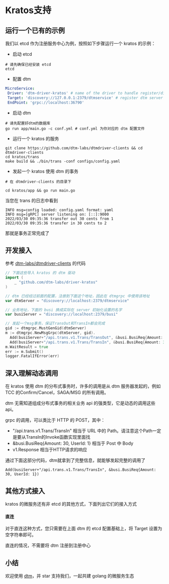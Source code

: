 # Kratos支持

## 运行一个已有的示例

我们以 etcd 作为注册服务中心为例，按照如下步骤运行一个 kratos 的示例：

- 启动 etcd

```shell
# 请先确保已经安装 etcd
etcd
```

- 配置 dtm

```yaml
MicroService:
 Driver: 'dtm-driver-kratos' # name of the driver to handle register/discover
 Target: 'discovery://127.0.0.1:2379/dtmservice' # register dtm server to this url
 EndPoint: 'grpc://localhost:36790'
```

- 启动 dtm

```shell
# 请先配置好dtm的数据库
go run app/main.go -c conf.yml # conf.yml 为你对应的 dtm 配置文件
```

- 运行一个 kratos 的服务

```shell
git clone https://github.com/dtm-labs/dtmdriver-clients && cd dtmdriver-clients
cd kratos/trans
make build && ./bin/trans -conf configs/config.yaml
```

- 发起一个 kratos 使用 dtm 的事务

```
# 在 dtmdriver-clients 的目录下

cd kratos/app && go run main.go
```

当您在 trans 的日志中看到

```
INFO msg=config loaded: config.yaml format: yaml
INFO msg=[gRPC] server listening on: [::]:9000
2022/03/30 09:35:36 transfer out 30 cents from 1
2022/03/30 09:35:36 transfer in 30 cents to 2
```

那就是事务正常完成了



## 开发接入

参考 [dtm-labs/dtmdriver-clients](https://github.com/dtm-labs/dtmdriver-clients/blob/main/kratos/app/main.go) 的代码

```go
// 下面这些导入 kratos 的 dtm 驱动
import (
	_ "github.com/dtm-labs/driver-kratos"
)

// dtm 已经经过前面的配置，注册到下面这个地址，因此在 dtmgrpc 中使用该地址
var dtmServer = "discovery://localhost:2379/dtmservice"

// 业务地址，下面的 busi 换成实际在 server 初始化设置的名字
var busiServer = "discovery://localhost:2379/busi"

// 发起一个msg事务，保证TransOut和TransIn都会完成
gid := dtmgrpc.MustGenGid(dtmServer)
m := dtmgrpc.NewMsgGrpc(dtmServer, gid).
  Add(busiServer+"/api.trans.v1.Trans/TransOut", &busi.BusiReq{Amount: 30, UserId: 1}).
  Add(busiServer+"/api.trans.v1.Trans/TransIn", &busi.BusiReq{Amount: 30, UserId: 2})
m.WaitResult = true
err := m.Submit()
logger.FatalIfError(err)
```

## 深入理解动态调用

在 kratos 使用 dtm 的分布式事务时，许多的调用是从 dtm 服务器发起的，例如 TCC 的Confirm/Cancel，SAGA/MSG 的所有调用。

dtm 无需知道组成分布式事务的相关业务 api 的强类型，它是动态的调用这些api。

grpc 的调用，可以类比于 HTTP 的 POST，其中：

- "/api.trans.v1.Trans/TransIn" 相当于 URL 中的 Path。请注意这个Path一定是要从TransIn的Invoke函数实现里面找
- &busi.BusiReq{Amount: 30, UserId: 1} 相当于 Post 中 Body
- v1.Response 相当于HTTP请求的响应

通过下面这部分代码，dtm就拿到了完整信息，就能够发起完整的调用了

`Add(busiServer+"/api.trans.v1.Trans/TransIn", &busi.BusiReq{Amount: 30, UserId: 1})`

## 其他方式接入

kratos 的微服务还有非 etcd 的其他方式，下面列出它们的接入方式

#### 直连

对于直连这种方式，您只需要在上面 dtm 的 etcd 配置基础上，将 Target 设置为空字符串即可。

直连的情况，不需要将 dtm 注册到注册中心

## 小结

欢迎使用 [dtm](https://github.com/dtm-labs/dtm)，并 star 支持我们，一起共建 golang 的微服务生态
